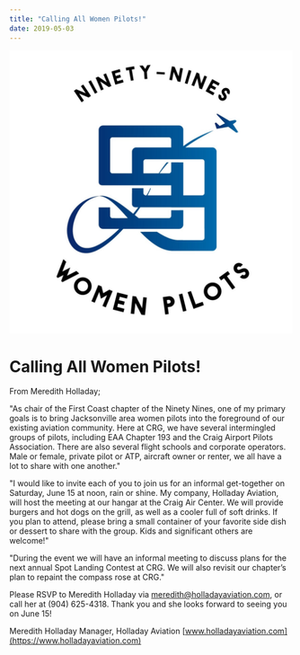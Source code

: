 ```yaml
---
title: "Calling All Women Pilots!"
date: 2019-05-03
---
```


![Ninety Nines](./ninety-nines.jpg)

# Calling All Women Pilots!

From Meredith Holladay;

"As chair of the First Coast chapter of the Ninety Nines, one of my primary goals is to bring Jacksonville area women pilots into the foreground of our existing aviation community. Here at CRG, we have several intermingled groups of pilots, including EAA Chapter 193 and the Craig Airport Pilots Association. There are also several flight schools and corporate operators. Male or female, private pilot or ATP, aircraft owner or renter, we all have a lot to share with one another."

"I would like to invite each of you to join us for an informal get-together on Saturday, June 15 at noon, rain or shine. My company, Holladay Aviation, will host the meeting at our hangar at the Craig Air Center. We will provide burgers and hot dogs on the grill, as well as a cooler full of soft drinks. If you plan to attend, please bring a small container of your favorite side dish or dessert to share with the group. Kids and significant others are welcome!"

"During the event we will have an informal meeting to discuss plans for the next annual Spot Landing Contest at CRG. We will also revisit our chapter’s plan to repaint the compass rose at CRG."

Please RSVP to Meredith Holladay via [meredith@holladayaviation.com](mailto:meredith@holladayaviation.com), or call her at (904) 625-4318. Thank you and she looks forward to seeing you on June 15!

Meredith Holladay
Manager, Holladay Aviation
[www.holladayaviation.com](https://www.holladayaviation.com)